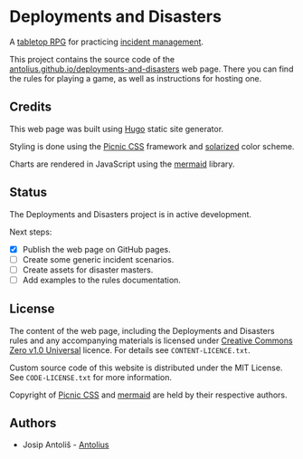 # Deployments and Disasters

A [tabletop RPG](https://en.wikipedia.org/wiki/Tabletop_role-playing_game) for practicing [incident management](https://en.wikipedia.org/wiki/Incident_management).

This project contains the source code of the [antolius.github.io/deployments-and-disasters](https://antolius.github.io/deployments-and-disasters) web page. There you can find the rules for playing a game, as well as instructions for hosting one.

## Credits

This web page was built using [Hugo](https://gohugo.io/) static site generator.

Styling is done using the [Picnic CSS](https://picnicss.com/) framework and [solarized](https://ethanschoonover.com/solarized/) color scheme.

Charts are rendered in JavaScript using the [mermaid](https://mermaid-js.github.io/mermaid/#/) library.

## Status

The Deployments and Disasters project is in active development.

Next steps:

- [x] Publish the web page on GitHub pages.
- [ ] Create some generic incident scenarios.
- [ ] Create assets for disaster masters.
- [ ] Add examples to the rules documentation.

## License

The content of the web page, including the Deployments and Disasters rules and any accompanying materials is licensed under [Creative Commons Zero v1.0 Universal](https://creativecommons.org/publicdomain/zero/1.0/) licence. For details see `CONTENT-LICENCE.txt`.

Custom source code of this website is distributed under the MIT License. See `CODE-LICENSE.txt` for more information.

Copyright of [Picnic CSS](https://picnicss.com/) and [mermaid](https://mermaid-js.github.io/mermaid/#/) are held by their respective authors.

## Authors

- Josip Antoliš - [Antolius](https://github.com/Antolius)